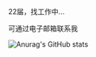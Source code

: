 22届，找工作中...

可通过电子邮箱联系我

![Anurag's GitHub stats](https://github-readme-stats.vercel.app/api?username=hunshcn&count_private=true&bg_color=30,e96443,904e95&title_color=fff&text_color=fff)
